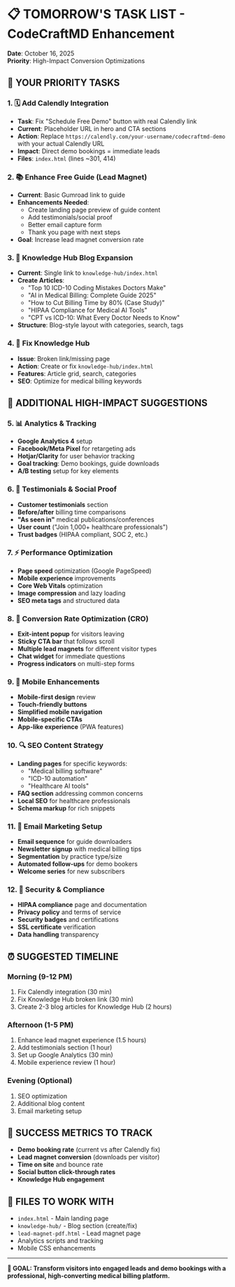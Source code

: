 # 📋 TOMORROW'S TASK LIST - CodeCraftMD Enhancement
**Date**: October 16, 2025  
**Priority**: High-Impact Conversion Optimizations

## 🎯 YOUR PRIORITY TASKS

### 1. **🗓️ Add Calendly Integration**
- **Task**: Fix "Schedule Free Demo" button with real Calendly link
- **Current**: Placeholder URL in hero and CTA sections
- **Action**: Replace `https://calendly.com/your-username/codecraftmd-demo` with your actual Calendly URL
- **Impact**: Direct demo bookings = immediate leads
- **Files**: `index.html` (lines ~301, 414)

### 2. **📚 Enhance Free Guide (Lead Magnet)**
- **Current**: Basic Gumroad link to guide
- **Enhancements Needed**:
  - Create landing page preview of guide content
  - Add testimonials/social proof 
  - Better email capture form
  - Thank you page with next steps
- **Goal**: Increase lead magnet conversion rate

### 3. **📖 Knowledge Hub Blog Expansion**
- **Current**: Single link to `knowledge-hub/index.html`
- **Create Articles**:
  - "Top 10 ICD-10 Coding Mistakes Doctors Make"
  - "AI in Medical Billing: Complete Guide 2025"
  - "How to Cut Billing Time by 80% (Case Study)"
  - "HIPAA Compliance for Medical AI Tools"
  - "CPT vs ICD-10: What Every Doctor Needs to Know"
- **Structure**: Blog-style layout with categories, search, tags

### 4. **🔧 Fix Knowledge Hub**
- **Issue**: Broken link/missing page
- **Action**: Create or fix `knowledge-hub/index.html`
- **Features**: Article grid, search, categories
- **SEO**: Optimize for medical billing keywords

## 🚀 ADDITIONAL HIGH-IMPACT SUGGESTIONS

### 5. **📊 Analytics & Tracking**
- **Google Analytics 4** setup
- **Facebook/Meta Pixel** for retargeting ads
- **Hotjar/Clarity** for user behavior tracking
- **Goal tracking**: Demo bookings, guide downloads
- **A/B testing** setup for key elements

### 6. **💬 Testimonials & Social Proof**
- **Customer testimonials** section
- **Before/after** billing time comparisons
- **"As seen in"** medical publications/conferences
- **User count** ("Join 1,000+ healthcare professionals")
- **Trust badges** (HIPAA compliant, SOC 2, etc.)

### 7. **⚡ Performance Optimization**
- **Page speed** optimization (Google PageSpeed)
- **Mobile experience** improvements
- **Core Web Vitals** optimization
- **Image compression** and lazy loading
- **SEO meta tags** and structured data

### 8. **🎯 Conversion Rate Optimization (CRO)**
- **Exit-intent popup** for visitors leaving
- **Sticky CTA bar** that follows scroll
- **Multiple lead magnets** for different visitor types
- **Chat widget** for immediate questions
- **Progress indicators** on multi-step forms

### 9. **📱 Mobile Enhancements**
- **Mobile-first design** review
- **Touch-friendly buttons**
- **Simplified mobile navigation**
- **Mobile-specific CTAs**
- **App-like experience** (PWA features)

### 10. **🔍 SEO Content Strategy**
- **Landing pages** for specific keywords:
  - "Medical billing software"
  - "ICD-10 automation"
  - "Healthcare AI tools"
- **FAQ section** addressing common concerns
- **Local SEO** for healthcare professionals
- **Schema markup** for rich snippets

### 11. **📧 Email Marketing Setup**
- **Email sequence** for guide downloaders
- **Newsletter signup** with medical billing tips
- **Segmentation** by practice type/size
- **Automated follow-ups** for demo bookers
- **Welcome series** for new subscribers

### 12. **🔐 Security & Compliance**
- **HIPAA compliance** page and documentation
- **Privacy policy** and terms of service
- **Security badges** and certifications
- **SSL certificate** verification
- **Data handling** transparency

## ⏰ SUGGESTED TIMELINE

### **Morning (9-12 PM)**
1. Fix Calendly integration (30 min)
2. Fix Knowledge Hub broken link (30 min)
3. Create 2-3 blog articles for Knowledge Hub (2 hours)

### **Afternoon (1-5 PM)**
1. Enhance lead magnet experience (1.5 hours)
2. Add testimonials section (1 hour)
3. Set up Google Analytics (30 min)
4. Mobile experience review (1 hour)

### **Evening (Optional)**
1. SEO optimization
2. Additional blog content
3. Email marketing setup

## 🎯 SUCCESS METRICS TO TRACK
- **Demo booking rate** (current vs after Calendly fix)
- **Lead magnet conversion** (downloads per visitor)
- **Time on site** and bounce rate
- **Social button click-through rates**
- **Knowledge Hub engagement**

## 📁 FILES TO WORK WITH
- `index.html` - Main landing page
- `knowledge-hub/` - Blog section (create/fix)
- `lead-magnet-pdf.html` - Lead magnet page
- Analytics scripts and tracking
- Mobile CSS enhancements

---
**🚀 GOAL: Transform visitors into engaged leads and demo bookings with a professional, high-converting medical billing platform.**